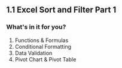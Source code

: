 ## 1.1 Excel Sort and Filter Part 1

### What's in it for you?

1. Functions & Formulas
2. Conditional Formatting
3. Data Validation
4. Pivot Chart & Pivot Table

